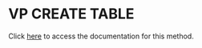<!---->
# VP CREATE TABLE

Click [here](https://developer.4d.com/docs/ViewPro/commands/vp-create-table) to access the documentation for this method.

